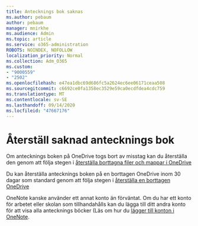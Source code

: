 ```yaml
---
title: Antecknings bok saknas
ms.author: pebaum
author: pebaum
manager: mnirkhe
ms.audience: Admin
ms.topic: article
ms.service: o365-administration
ROBOTS: NOINDEX, NOFOLLOW
localization_priority: Normal
ms.collection: Adm_O365
ms.custom:
- "9000559"
- "2502"
ms.openlocfilehash: e47ea1dbc69d686fc5a2624ec6ee06171ceaa508
ms.sourcegitcommit: c6692ce0fa1358ec3529e59ca0ecdfdea4cdc759
ms.translationtype: MT
ms.contentlocale: sv-SE
ms.lasthandoff: 09/14/2020
ms.locfileid: "47667176"
---
```

# <a name="recover-missing-notebook"></a>Återställ saknad antecknings bok

Om antecknings boken på OneDrive togs bort av misstag kan du återställa den genom att följa stegen i [återställa borttagna filer och mappar i OneDrive](https://support.office.com/article/949ada80-0026-4db3-a953-c99083e6a84f)

Du kan återställa antecknings boken på en borttagen OneDrive inom 30 dagar som standard genom att följa stegen i [återställa en borttagen OneDrive](https://docs.microsoft.com/onedrive/restore-deleted-onedrive)

OneNote kanske använder ett annat konto än förväntat. Om du har ett konto för arbetet eller skolan som tillhandahålls kan du lägga till ditt andra konto för att visa alla antecknings böcker (Läs om hur du [lägger till konton i OneNote](https://support.office.com/article/5afff855-54ee-47e4-a773-db048d4ac299).